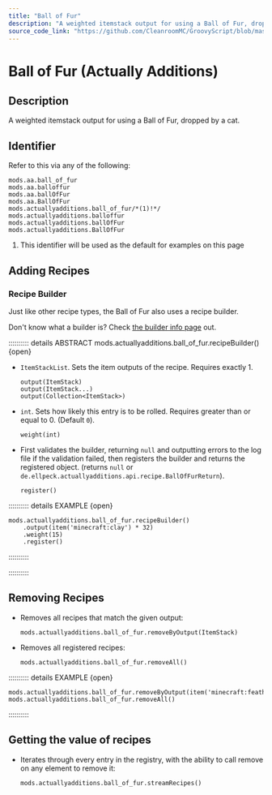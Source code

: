 ```yaml
---
title: "Ball of Fur"
description: "A weighted itemstack output for using a Ball of Fur, dropped by a cat."
source_code_link: "https://github.com/CleanroomMC/GroovyScript/blob/master/src/main/java/com/cleanroommc/groovyscript/compat/mods/actuallyadditions/BallOfFur.java"
---
```


# Ball of Fur (Actually Additions)

## Description

A weighted itemstack output for using a Ball of Fur, dropped by a cat.

## Identifier

Refer to this via any of the following:

```groovy:no-line-numbers {5}
mods.aa.ball_of_fur
mods.aa.balloffur
mods.aa.ballOfFur
mods.aa.BallOfFur
mods.actuallyadditions.ball_of_fur/*(1)!*/
mods.actuallyadditions.balloffur
mods.actuallyadditions.ballOfFur
mods.actuallyadditions.BallOfFur
```

1. This identifier will be used as the default for examples on this page

## Adding Recipes

### Recipe Builder

Just like other recipe types, the Ball of Fur also uses a recipe builder.

Don't know what a builder is? Check [the builder info page](../../../groovy/builder.md) out.

:::::::::: details ABSTRACT mods.actuallyadditions.ball_of_fur.recipeBuilder() {open}
- `ItemStackList`. Sets the item outputs of the recipe. Requires exactly 1.

    ```groovy:no-line-numbers
    output(ItemStack)
    output(ItemStack...)
    output(Collection<ItemStack>)
    ```

- `int`. Sets how likely this entry is to be rolled. Requires greater than or equal to 0. (Default `0`).

    ```groovy:no-line-numbers
    weight(int)
    ```

- First validates the builder, returning `null` and outputting errors to the log file if the validation failed, then registers the builder and returns the registered object. (returns `null` or `de.ellpeck.actuallyadditions.api.recipe.BallOfFurReturn`).

    ```groovy:no-line-numbers
    register()
    ```

:::::::::: details EXAMPLE {open}
```groovy:no-line-numbers
mods.actuallyadditions.ball_of_fur.recipeBuilder()
    .output(item('minecraft:clay') * 32)
    .weight(15)
    .register()
```

::::::::::

::::::::::

## Removing Recipes

- Removes all recipes that match the given output:

    ```groovy:no-line-numbers
    mods.actuallyadditions.ball_of_fur.removeByOutput(ItemStack)
    ```

- Removes all registered recipes:

    ```groovy:no-line-numbers
    mods.actuallyadditions.ball_of_fur.removeAll()
    ```

:::::::::: details EXAMPLE {open}
```groovy:no-line-numbers
mods.actuallyadditions.ball_of_fur.removeByOutput(item('minecraft:feather'))
mods.actuallyadditions.ball_of_fur.removeAll()
```

::::::::::

## Getting the value of recipes

- Iterates through every entry in the registry, with the ability to call remove on any element to remove it:

    ```groovy:no-line-numbers
    mods.actuallyadditions.ball_of_fur.streamRecipes()
    ```
